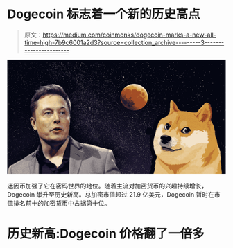 # Dogecoin 标志着一个新的历史高点

> 原文：<https://medium.com/coinmonks/dogecoin-marks-a-new-all-time-high-7b9c6001a2d3?source=collection_archive---------3----------------------->

![](img/a133a05967efd7218ffc25b30ef3e0d0.png)

迷因币加强了它在密码世界的地位。随着主流对加密货币的兴趣持续增长，Dogecoin 攀升至历史新高。总加密市值超过 21.9 亿美元，Dogecoin 暂时在市值排名前十的加密货币中占据第十位。

# 历史新高:Dogecoin 价格翻了一倍多